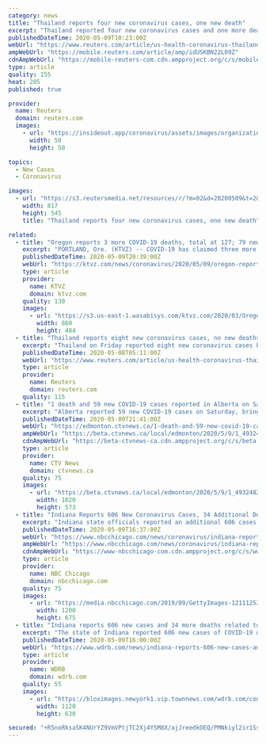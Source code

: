 ```yaml
---
category: news
title: "Thailand reports four new coronavirus cases, one new death"
excerpt: "Thailand reported four new coronavirus cases and one more death on Saturday, bringing the total to 3,004 cases and 56 deaths since the outbreak started in January."
publishedDateTime: 2020-05-09T10:23:00Z
webUrl: "https://www.reuters.com/article/us-health-coronavirus-thailand-idUSKBN22L09Z"
ampWebUrl: "https://mobile.reuters.com/article/amp/idUSKBN22L09Z"
cdnAmpWebUrl: "https://mobile-reuters-com.cdn.ampproject.org/c/s/mobile.reuters.com/article/amp/idUSKBN22L09Z"
type: article
quality: 155
heat: 205
published: true

provider:
  name: Reuters
  domain: reuters.com
  images:
    - url: "https://insideout.app/coronavirus/assets/images/organizations/reuters.com-50x50.jpg"
      width: 50
      height: 50

topics:
  - New Cases
  - Coronavirus

images:
  - url: "https://s3.reutersmedia.net/resources/r/?m=02&d=20200509&t=2&i=1518018765&w=&fh=545px&fw=&ll=&pl=&sq=&r=LYNXMPEG4809Q"
    width: 817
    height: 545
    title: "Thailand reports four new coronavirus cases, one new death"

related:
  - title: "Oregon reports 3 more COVID-19 deaths, total at 127; 79 new cases"
    excerpt: "PORTLAND, Ore. (KTVZ) -- COVID-19 has claimed three more lives in Oregon, raising the state’s death toll to 127, the Oregon Health Authority reported Saturday. OHA also reported 79 new confirmed cases and 13 new presumptive cases of COVID-19 as of 8 a."
    publishedDateTime: 2020-05-09T20:39:00Z
    webUrl: "https://ktvz.com/news/coronavirus/2020/05/09/oregon-reports-3-more-covid-19-deaths-total-at-127-79-new-cases/"
    type: article
    provider:
      name: KTVZ
      domain: ktvz.com
    quality: 130
    images:
      - url: "https://s3.us-east-1.wasabisys.com/ktvz.com/2020/03/Oregon-coronavirus-MGN-860x484.jpg"
        width: 860
        height: 484
  - title: "Thailand reports eight new coronavirus cases, no new deaths"
    excerpt: "Thailand on Friday reported eight new coronavirus cases but no deaths, bringing the total to 3,000 cases and 55 deaths since the outbreak started in January."
    publishedDateTime: 2020-05-08T05:11:00Z
    webUrl: "https://www.reuters.com/article/us-health-coronavirus-thailand-idUSKBN22K0H7"
    type: article
    provider:
      name: Reuters
      domain: reuters.com
    quality: 115
  - title: "1 death and 59 new COVID-19 cases reported in Alberta on Saturday"
    excerpt: "Alberta reported 59 new COVID-19 cases on Saturday, bringing the total number of active cases in the province to 1.837."
    publishedDateTime: 2020-05-09T21:41:00Z
    webUrl: "https://edmonton.ctvnews.ca/1-death-and-59-new-covid-19-cases-reported-in-alberta-on-saturday-1.4932482?cache=yes%3FclipId%3D104070%3FclipId%3D104069"
    ampWebUrl: "https://beta.ctvnews.ca/local/edmonton/2020/5/9/1_4932482.html"
    cdnAmpWebUrl: "https://beta-ctvnews-ca.cdn.ampproject.org/c/s/beta.ctvnews.ca/local/edmonton/2020/5/9/1_4932482.html"
    type: article
    provider:
      name: CTV News
      domain: ctvnews.ca
    quality: 75
    images:
      - url: "https://beta.ctvnews.ca/local/edmonton/2020/5/9/1_4932482/_jcr_content/root/responsivegrid/image.coreimg.jpg"
        width: 1020
        height: 573
  - title: "Indiana Reports 606 New Coronavirus Cases, 34 Additional Deaths"
    excerpt: "Indiana state officials reported an additional 606 cases of coronavirus on Saturday, bringing the state’s total to 23,732 since the pandemic began. Officials also reported 34 additional deaths, bringing the statewide total to 1,"
    publishedDateTime: 2020-05-09T16:37:00Z
    webUrl: "https://www.nbcchicago.com/news/coronavirus/indiana-reports-606-new-coronavirus-cases-34-additional-deaths/2269312/"
    ampWebUrl: "https://www.nbcchicago.com/news/coronavirus/indiana-reports-606-new-coronavirus-cases-34-additional-deaths/2269312/?amp"
    cdnAmpWebUrl: "https://www-nbcchicago-com.cdn.ampproject.org/c/s/www.nbcchicago.com/news/coronavirus/indiana-reports-606-new-coronavirus-cases-34-additional-deaths/2269312/?amp"
    type: article
    provider:
      name: NBC Chicago
      domain: nbcchicago.com
    quality: 75
    images:
      - url: "https://media.nbcchicago.com/2019/09/GettyImages-1211125374.jpg?crop=0px%2C31px%2C3200px%2C1800px&resize=1200%2C675"
        width: 1200
        height: 675
  - title: "Indiana reports 606 new cases and 34 more deaths related to COVID-19"
    excerpt: "The state of Indiana reported 606 new cases of COVID-19 on Saturday, bringing the state's total confirmed infections to 23,732. The Indiana State Health Department said 34 more people have died from the coronavirus,"
    publishedDateTime: 2020-05-09T16:00:00Z
    webUrl: "https://www.wdrb.com/news/indiana-reports-606-new-cases-and-34-more-deaths-related-to-covid-19/article_a3b81a56-9124-11ea-9bae-bfbf38cf2ed3.html"
    type: article
    provider:
      name: WDRB
      domain: wdrb.com
    quality: 55
    images:
      - url: "https://bloximages.newyork1.vip.townnews.com/wdrb.com/content/tncms/assets/v3/editorial/0/4f/04fe5896-7827-11ea-a263-9f1131f7d923/5e8b5e551b650.image.jpg?resize=1120%2C630"
        width: 1120
        height: 630

secured: "+R5noRksaSK4NUrYZ9VmVPtjTC2Xj4YSM8X/ajJreedkOEQ/PMNkiyl2ir1SsWQkJNNgQImf4JcBioI6NYozKGex0cZByi21Ln8e4s320/CqQA1y6W1nmfjvU+Y70OWalHz41E6kF+hSZU6EtZAemHErCHfoC1qf56eJiICsWQKzfacxxh95MBkr8rXWzg3Hcv4xfyu1EafWowyIJsfZAcEO01NGhnxm/3JmcOBaxynLmONtzPo9d4fCc1lPH1dsh87kGoItuwKbq6fo03g+JFjGmYSBXi8H9FqNyfdRpAhh1BSD6CSYjou5oExlQ7y/iefzhHGFVwwH7hBD+mm5T7qEbYeRUXgLuRQkJ9HmVcXcVf7pI4DaQ7Pidblns8o/KOqAAhsYp/ulEA4Qqiw/3oOqflAH0A4DJE48PMwfMYioaPEwlP0ijBnIE48oskveMzhasV16xl5qnolVb4Y9xalt7lM58VC8pjypzWwWeSc=;91SwYmVFmbozDmE22rZpEQ=="
---
```


